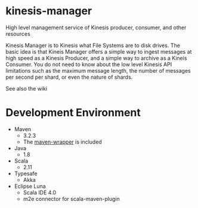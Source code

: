 # kinesis-manager
High level management service of Kinesis producer, consumer, and other resources

Kinesis Manager is to Kinesis what File Systems are to disk drives. The basic idea is that Kineis Manager offers a simple way to ingest messages at high speed as a Kinesis Producer, and a simple way to archive as a Kineis Consumer. You do not need to know about the low level Kinesis API limitations such as the maximum message length, the number of messages per second per shard, or even the nature of shards.

See also the wiki

# Development Environment

* Maven
  * 3.2.3
  * The [maven-wrapper](https://github.com/bdemers/maven-wrapper) is included
* Java
  * 1.8
* Scala
  * 2.11
* Typesafe
  * Akka
* Eclipse Luna
  * Scala IDE 4.0
  * m2e connector for scala-maven-plugin
